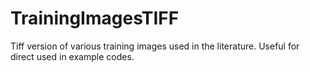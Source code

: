 # TrainingImagesTIFF
Tiff version of various training images used in the literature. Useful for direct used in example codes.
